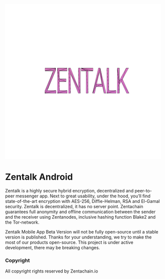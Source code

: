 
<div>
  <img src="images/Zentalk-Mobile.png" height="500" width="750"></img>
</div>

# Zentalk Android

Zentalk is a highly secure hybrid encryption, decentralized and peer-to-peer messenger app. Next to great usability, under the hood, you’ll find state-of-the-art encryption with AES-256, Diffie-Helman, RSA and El-Gamal security. Zentalk is decentralized, it has no server point. Zentachain guarantees full anonymity and offline communication between the sender and the receiver using Zentanodes, inclusive hashing function Blake2 and the Tor-network.

Zentalk Mobile App Beta Version will not be fully open-source until a stable version is published. Thanks for your understanding, we try to make the most of our products open-source. This project is under active development, there may be breaking changes.

### Copyright

All copyright rights reserved by Zentachain.io
